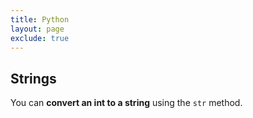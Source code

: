 ```yaml
---
title: Python
layout: page
exclude: true
---
```


## Strings

You can **convert an int to a string** using the `str` method.
<!--stackedit_data:
eyJoaXN0b3J5IjpbODU5NzUyNyw2MjA5NzIzMTddfQ==
-->